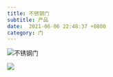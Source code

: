 ```yaml
---
title: 不锈钢门
subtitle: 产品
date:  2021-06-06 22:48:37 +0800
category: 门
---
```

![不锈钢门](https://cdn.jsdelivr.net/gh/spjsjg/images-2021@master/images/103570_origin_wx_camera_1590374817891.jpg)

![](https://cdn.jsdelivr.net/gh/spjsjg/images-2021@master/images/103565_origin_wx_camera_1590363184816.jpg)